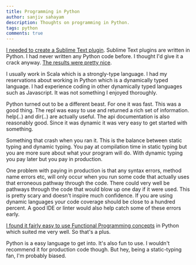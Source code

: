 ```yaml
---
title: Programming in Python
author: sanjiv sahayam
description: Thoughts on programming in Python.
tags: python
comments: true
---
```


[I needed to create a Sublime Text plugin](http://sanj.ink/posts/2015-08-16-Scoggle.html). Sublime Text plugins are written in Python. I had never written any Python code before. I thought I'd give it a crack anyway. [The results were pretty nice](https://packagecontrol.io/packages/Scoggle).

I usually work in Scala which is a strongly-type language. I had my reservations about working in Python which is a dynamically typed language. I had experience coding in other dynamically typed languages such as Javascript. It was not something I enjoyed thoroughly.

Python turned out to be a different beast. For one it was fast. This was a good thing. The repl was easy to use and returned a rich set of information. help(..) and dir(..) are actually useful. The api documentation is also reasonably good. Since it was dynamic it was very easy to get started with something. 

Something that crash when you ran it. This is the balance between static typing and dynamic typing. You pay at compilation time in static typing but you are more sure about what your program will do. With dynamic typing you pay later but you pay in production.

One problem with paying in production is that any syntax errors, method name errors etc, will only occur when you run some code that actually uses that erroneous pathway through the code. There could very well be pathways through the code that would blow up one day if it were used. This is pretty scary and doesn't inspire much confidence. If you are using dynamic languages your code coverage should be close to a hundred percent. A good IDE or linter would also help catch some of these errors early.

[I found it fairly easy to use Functional Programming concepts](http://sanj.ink/posts/2015-08-14-functional-programming-in-python.html) in Python which suited me very well. So that's a plus.

Python is a easy language to get into. It's also fun to use. I wouldn't recommend it for production code though. But hey, being a static-typing fan, I'm probably biased.